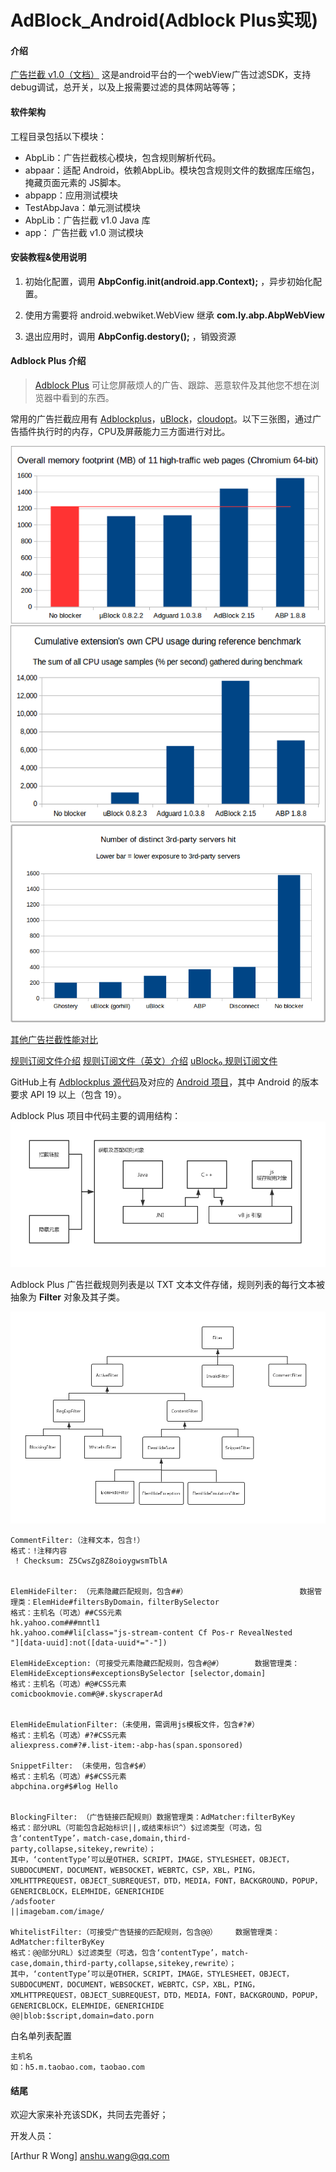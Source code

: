 # AdBlock_Android(Adblock Plus实现)

#### 介绍
[广告拦截 v1.0（文档）](./README_v1.md)
这是android平台的一个webView广告过滤SDK，支持debug调试，总开关，以及上报需要过滤的具体网站等等；

#### 软件架构

工程目录包括以下模块：

- AbpLib：广告拦截核心模块，包含规则解析代码。
- abpaar：适配 Android，依赖AbpLib。模块包含规则文件的数据库压缩包，掩藏页面元素的 JS脚本。
- abpapp：应用测试模块
- TestAbpJava：单元测试模块
- AbpLib：广告拦截 v1.0 Java 库
- app：   广告拦截 v1.0 测试模块

#### 安装教程&使用说明

1. 初始化配置，调用 **AbpConfig.init(android.app.Context);** ，异步初始化配置。

2. 使用方需要将 android.webwiket.WebView 继承 **com.ly.abp.AbpWebView**

3. 退出应用时，调用 **AbpConfig.destory();** ，销毁资源

#### Adblock Plus 介绍
> [Adblock Plus](https://adblockplus.org/zh_CN/about) 可让您屏蔽烦人的广告、跟踪、恶意软件及其他您不想在浏览器中看到的东西。

常用的广告拦截应用有 [Adblockplus](https://github.com/adblockplus)，[uBlock](https://github.com/gorhill/uBlock)，[cloudopt](https://github.com/cloudoptlab/cloudopt-adblocker)。以下三张图，通过广告插件执行时的内存，CPU及屏蔽能力三方面进行对比。

![图片来源https://github.com/fang5566/uBlock](./doc/Chromium页面加载.png)
![图片来源https://github.com/fang5566/uBlock](./doc/Chromium广告拦截CPU.png)
![图片来源https://github.com/fang5566/uBlock](./doc/Chromium广告屏蔽能力.png)

[其他广告拦截性能对比](https://whotracks.me/blog/adblockers_performance_study.html)

[规则订阅文件介绍](http://www.jiangyiqun.cn/?p=2616)
[规则订阅文件（英文）介绍](https://easylist.to/)
[uBlock₀ 规则订阅文件](https://www.yiclear.com/filterlists/)

GitHub上有 [Adblockplus 源代码](https://github.com/adblockplus)及对应的 [Android 项目](https://github.com/adblockplus/libadblockplus-android)，其中 Android 的版本要求 API 19 以上（包含 19）。

Adblock Plus 项目中代码主要的调用结构：
![Adblock拦截方方式及调用流程](./doc/Adblock拦截方法及流程.png)

Adblock Plus 广告拦截规则列表是以 TXT 文本文件存储，规则列表的每行文本被抽象为 **Filter** 对象及其子类。

![Filter类关系图](./doc/Adblockplus_Filter类关系图.png)

```
CommentFilter:（注释文本，包含!）
格式：!注释内容
 ! Checksum: Z5CwsZg8Z8oioygwsmTblA


ElemHideFilter: （元素隐藏匹配规则，包含##）                         数据管理类：ElemHide#filtersByDomain，filterBySelector
格式：主机名（可选）##CSS元素
hk.yahoo.com###mntl1 
hk.yahoo.com##li[class="js-stream-content Cf Pos-r RevealNested      "][data-uuid]:not([data-uuid*="-"])

ElemHideException:（可接受元素隐藏匹配规则，包含#@#）       数据管理类：ElemHideExceptions#exceptionsBySelector [selector,domain]
格式：主机名（可选）#@#CSS元素
comicbookmovie.com#@#.skyscraperAd


ElemHideEmulationFilter:（未使用，需调用js模板文件，包含#?#）
格式：主机名（可选）#?#CSS元素
aliexpress.com#?#.list-item:-abp-has(span.sponsored)   

SnippetFilter: （未使用，包含#$#）
格式：主机名（可选）#$#CSS元素
abpchina.org#$#log Hello


BlockingFilter: （广告链接匹配规则）数据管理类：AdMatcher:filterByKey
格式：部分URL（可能包含起始标识||,或结束标识^）$过滤类型（可选，包含‘contentType’，match-case,domain,third-party,collapse,sitekey,rewrite）；
其中，‘contentType’可以是OTHER，SCRIPT，IMAGE，STYLESHEET，OBJECT，SUBDOCUMENT，DOCUMENT，WEBSOCKET，WEBRTC，CSP，XBL，PING，XMLHTTPREQUEST，OBJECT_SUBREQUEST，DTD，MEDIA，FONT，BACKGROUND，POPUP，GENERICBLOCK，ELEMHIDE，GENERICHIDE
/adsfooter
||imagebam.com/image/  

WhitelistFilter:（可接受广告链接的匹配规则，包含@@）    数据管理类：AdMatcher:filterByKey
格式：@@部分URL）$过滤类型（可选，包含‘contentType’，match-case,domain,third-party,collapse,sitekey,rewrite）；
其中，‘contentType’可以是OTHER，SCRIPT，IMAGE，STYLESHEET，OBJECT，SUBDOCUMENT，DOCUMENT，WEBSOCKET，WEBRTC，CSP，XBL，PING，XMLHTTPREQUEST，OBJECT_SUBREQUEST，DTD，MEDIA，FONT，BACKGROUND，POPUP，GENERICBLOCK，ELEMHIDE，GENERICHIDE
@@|blob:$script,domain=dato.porn

```

白名单列表配置
```
主机名
如：h5.m.taobao.com，taobao.com
```



#### 结尾

欢迎大家来补充该SDK，共同去完善好；

开发人员：

[Arthur R Wong] anshu.wang@qq.com